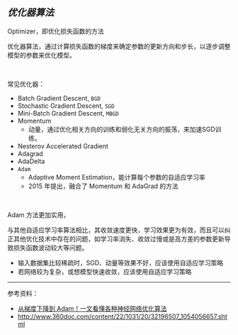 

## _优化器算法_

Optimizer，即优化损失函数的方法

优化器算法，通过计算损失函数的梯度来确定参数的更新方向和步长，以逐步调整模型的参数来优化模型。

</br>


常见优化器：
- Batch Gradient Descent, `BGD`
- Stochastic Gradient Descent, `SGD`
- Mini-Batch Gradient Descent, `MBGD`
- Momentum
  - 动量，通过优化相关方向的训练和弱化无关方向的振荡，来加速SGD训练。
- Nesterov Accelerated Gradient
- Adagrad
- AdaDelta
- `Adam`
  - Adaptive Moment Estimation，能计算每个参数的自适应学习率
  - 2015 年提出，融合了 Momentum 和 AdaGrad 的方法


</br>

Adam 方法更加实用，

与其他自适应学习率算法相比，其收敛速度更快，学习效果更为有效，而且可以纠正其他优化技术中存在的问题，如学习率消失、收敛过慢或是高方差的参数更新导致损失函数波动较大等问题。

- 输入数据集比较稀疏时，SGD、动量等效果不好，应该使用自适应学习策略
- 若网络较为复杂，或想模型快速收敛，应该使用自适应学习策略


------------

参考资料：
- [从梯度下降到 Adam！一文看懂各种神经网络优化算法](https://www.cvmart.net/community/detail/5691)
- http://www.360doc.com/content/22/1031/20/32196507_1054056657.shtml